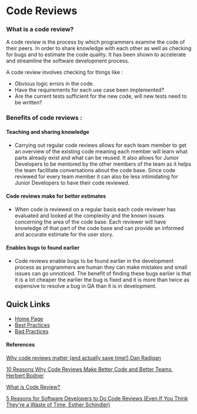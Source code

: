 # Code Reviews

### What is a code review?

A code review is the process by which programmers examine the code of their peers. In order to share knowledge with each other as well as 
checking for bugs and to estimate the code quality. It has been shown to accelerate and streamline the software development process.

A code review involves checking for things like :
 * Obvious logic errors in the code.
 * Have the requirements for each use case been implemented?
 * Are the current tests sufficient for the new code, will new tests need to be written?

### Benefits of code reviews :

#### Teaching and sharing knowledge
 * Carrying out regular code reviews allows for each team member to get an overview of the existing code meaning each member will learn what parts already exist and what can be reused. It also allows for Junior Developers to be mentored by the other members of the team as it helps the team facilitate conversations about the code base. Since code reviewed for every team member it can also be less intimidating for Junior Developers to have their code reviewed. 

#### Code reviews make for better estimates
 * When code is reviewed on a regular basis each code reviewer has evaluated and looked at the complexity and the known issues concerning the area of the code base. Each reviewer will have knowledge of that part of the code base and can provide an informed and accurate estimate for the user story.

#### Enables bugs to found earlier
 * Code reviews enable bugs to be found earlier in the development process as programmers are human they can make mistakes and small issues can go unnoticed. The benefit of finding these bugs earlier is that it is a lot cheaper the earlier the bug is fixed and it is more than twice as expensive to resolve a bug in QA than it is in development.


## Quick Links
  * [Home Page](../README.md)
  * [Best Practices](CodeReviewBestPractices.md)
  * [Bad Practices](CodeReviewBadPractices.md)



#### References

[Why code reviews matter (and actually save time!),Dan Radigan](https://www.atlassian.com/agile/software-development/code-reviews)

[10 Reasons Why Code Reviews Make Better Code and Better Teams, Herbert Bodner](https://simpleprogrammer.com/why-code-reviews-make-better-code-teams/)

[What is Code Review?](https://smartbear.com/learn/code-review/what-is-code-review/)

[5 Reasons for Software Developers to Do Code Reviews (Even If You Think They're a Waste of Time, Esther Schindler)](https://www.cio.com/article/2431556/5-reasons-for-software-developers-to-do-code-reviews-even-if-you-think-they-re-a-waste-of.html)

